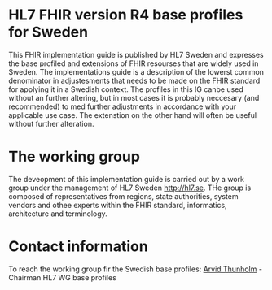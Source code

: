 # HL7 FHIR version R4 base profiles for Sweden
This FHIR implementation guide is published by HL7 Sweden and expresses the base profiled and extensions of FHIR resourses that are widely used in Sweden. The implementations guide is a description of the lowerst common denominator in adjustesments that needs to be made on the FHIR standard for applying it in a Swedish context. The profiles in this IG canbe used without an further altering, but in most cases it is probably neccesary (and recommended) to med further adjustments in accordance with your applicable use case.
The extenstion on the other hand will often be useful without further alteration.

<!---
Denna implementationsguide publiceras av HL7 Sverige och samlar de grundläggande profileringar och utökningar av FHIR resurser som har bred användning i Sverige. I guiden beskrivs minsta gemensamma nämnare i förändingar som behöver göras på FHIR standarden för tillämpning i ett svenskt sammanhang. Profilerna kan användas utan vidare förändingar men det är antagligen nödvändigt (och rekommenderat) att anpassa dessa genom ytterligare profilering för att bättre passa tänkt användning.
Utökningarna (extensions) kan däremot ofta vara lämpliga att nyttja utan vidare förädling.
-->
# The working group
The deveopment of this implementation guide is carried out by a work group under the management of HL7 Sweden <http://hl7.se>. THe group is composed of representatives from regions, state authorities, system vendors and othee experts within the FHIR standard, informatics, architecture and terminology.

<!---
Framtagandet av dessa basprofiler och utökningar genomförs av en arbetsgrupp under HL7 Sverige <http://hl7.se>. Gruppen består av representanter från regioner, myndigheter, systemleverantörer samt andra experter inom FHIR, informatik, arkitektur, terminologi etc.
-->

# Contact information
To reach the working group fir the Swedish base profiles: 
[Arvid Thunholm](mailto:arvid.thunholm@gmail.com) - Chairman HL7 WG base profiles

<!---
För att komma i kontakt med gruppen som arbetar med FHIR basprofiler:
[Arvid Thunholm](mailto:arvid.thunholm@gmail.com) - Ordförande HL7 basprofiler
-->